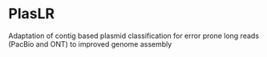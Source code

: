 # PlasLR
Adaptation of contig based plasmid classification for error prone long reads (PacBio and ONT) to improved genome assembly
